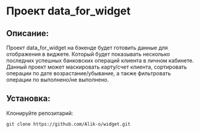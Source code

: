 # Проект data_for_widget

## Описание:

Проект data_for_widget на бэкенде будет готовить данные для отображения в виджете. Который будет показывать несколько 
последних успешных банковских операций клиента в личном кабинете. Данный проект может маскировать карту/счет клиента, 
сортировать операции по дате возрастание/убывание, а также фильтровать операции по выполнено/не выполнено.

## Установка:

Клонируйте репозитарий:  
```
git clone https://github.com/Alik-o/widget.git
```
